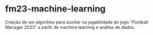 # fm23-machine-learning
Criação de um algoritmo para auxiliar na jogabilidade do jogo "Football Manager 2023" a partir de machine learning e análise de dados.
